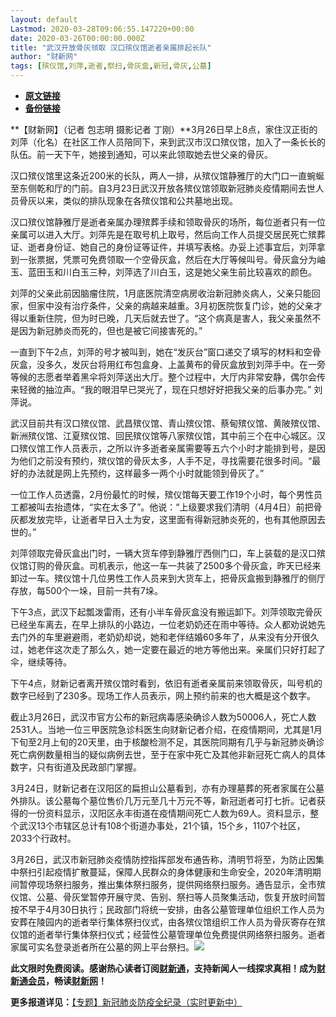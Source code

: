 ```yaml
---
layout: default
Lastmod: 2020-03-28T09:06:55.147220+00:00
date: 2020-03-26T00:00:00.000Z
title: "武汉开放骨灰领取 汉口殡仪馆逝者亲属排起长队"
author: "财新网"
tags: [殡仪馆,刘萍,逝者,祭扫,骨灰盒,新冠,骨灰,公墓]
---
```


* [**原文链接**](http://china.caixin.com/2020-03-26/101534558.html)
* [**备份链接**](http://archive.ph/WJYRO)


**【财新网】（记者 包志明 摄影记者 丁刚）**3月26日早上8点，家住汉正街的刘萍（化名）在社区工作人员陪同下，来到武汉市汉口殡仪馆，加入了一条长长的队伍。前一天下午，她接到通知，可以来此领取她去世父亲的骨灰。

汉口殡仪馆里这条近200米的长队，两人一排，从殡仪馆静雅厅的大门口一直蜿蜒至东侧乾和厅的门前。自3月23日武汉开放各殡仪馆领取新冠肺炎疫情期间去世人员骨灰以来，类似的排队现象在各殡仪馆和公共墓地出现。

汉口殡仪馆静雅厅是逝者亲属办理殡葬手续和领取骨灰的场所，每位逝者只有一位亲属可以进入大厅。刘萍先是在取号机上取号，然后向工作人员提交居民死亡殡葬证、逝者身份证、她自己的身份证等证件，并填写表格。办妥上述事宜后，刘萍拿到一张票据，凭票可免费领取一个空骨灰盒，然后在大厅等候叫号。骨灰盒分为岫玉、蓝田玉和川白玉三种，刘萍选了川白玉，这是她父亲生前比较喜欢的颜色。

刘萍的父亲此前因脑瘤住院，1月底医院清空病房收治新冠肺炎病人，父亲只能回家，但家中没有治疗条件，父亲的病越来越重。3月初医院恢复门诊，她的父亲才得以重新住院，但为时已晚，几天后就去世了。“这个病真是害人，我父亲虽然不是因为新冠肺炎而死的，但也是被它间接害死的。”

一直到下午2点，刘萍的号才被叫到，她在“发灰台”窗口递交了填写的材料和空骨灰盒，没多久，发灰台将用红布包盒身、上盖黄布的骨灰盒放到刘萍手中。在一旁等候的志愿者举着黑伞将刘萍送出大厅。整个过程中，大厅内非常安静，偶尔会传来轻微的抽泣声。“我的眼泪早已哭光了，现在只想好好把我父亲的后事办完。” 刘萍说。

武汉目前共有汉口殡仪馆、武昌殡仪馆、青山殡仪馆、蔡甸殡仪馆、黄陂殡仪馆、新洲殡仪馆、江夏殡仪馆、回民殡仪馆等八家殡仪馆，其中前三个在中心城区。汉口殡仪馆工作人员表示，之所以许多逝者亲属需要等五六个小时才能排到号，是因为他们之前没有预约，殡仪馆的骨灰太多，人手不足，寻找需要花很多时间。“最好的办法就是网上先预约，这样最多一两个小时就能领到骨灰了。”

一位工作人员透露，2月份最忙的时候，殡仪馆每天要工作19个小时，每个男性员工都被叫去抬遗体，“实在太多了”。他说：“上级要求我们清明（4月4日）前把骨灰都发放完毕，让逝者早日入土为安，这里面有得新冠肺炎死的，也有其他原因去世的。”

刘萍领取完骨灰盒出门时，一辆大货车停到静雅厅西侧门口，车上装载的是汉口殡仪馆订购的骨灰盒。司机表示，他这一车一共装了2500多个骨灰盒，昨天已经来卸过一车。殡仪馆十几位男性工作人员来到大货车上，把骨灰盒搬到静雅厅的侧厅存放，每500个一垛，目前一共有7垛。

下午3点，武汉下起瓢泼雷雨，还有小半车骨灰盒没有搬运卸下。刘萍领取完骨灰已经坐车离去，在早上排队的小路边，一位老奶奶还在雨中等待。众人都劝说她先去门外的车里避避雨，老奶奶却说，她和老伴结婚60多年了，从来没有分开很久过，她老伴这次走了那么久，她一定要在最近的地方等他出来。亲属们只好打起了伞，继续等待。

下午4点，财新记者离开殡仪馆时看到，依旧有逝者亲属前来领取骨灰，叫号机的数字已经到了230多。现场工作人员表示，网上预约前来的也大概是这个数字。

截止3月26日，武汉市官方公布的新冠病毒感染确诊人数为50006人，死亡人数2531人。当地一位三甲医院急诊科医生向财新记者介绍，在疫情期间，尤其是1月下旬至2月上旬的20天里，由于核酸检测不足，其医院同期有几乎与新冠肺炎确诊死亡病例数量相当的疑似病例去世，至于在家中死亡及其他非新冠死亡病人的具体数字，只有街道及民政部门掌握。

3月24日，财新记者在汉阳区的扁担山公墓看到，亦有办理墓葬的死者家属在公墓外排队。该公墓每个墓位售价几万元至几十万元不等，新冠逝者可打七折。记者获得的一份资料显示，汉阳区永丰街道在疫情期间死亡人数为69人。资料显示，整个武汉13个市辖区总计有108个街道办事处，21个镇，15个乡，1107个社区，2033个行政村。

3月26日，武汉市新冠肺炎疫情防控指挥部发布通告称，清明节将至，为防止因集中祭扫引起疫情扩散蔓延，保障人民群众的身体健康和生命安全，2020年清明期间暂停现场祭扫服务，推出集体祭扫服务，提供网络祭扫服务。通告显示，全市殡仪馆、公墓、骨灰堂暂停开展守灵、告别、祭扫等人员聚集活动，恢复开放时间暂按不早于4月30日执行；民政部门将统一安排，由各公墓管理单位组织工作人员为安葬在陵园内的逝者举行集体祭扫仪式，由各殡仪馆组织工作人员为骨灰寄存在殡仪馆的逝者举行集体祭扫仪式；经营性公墓管理单位免费提供网络祭扫服务。逝者家属可实名登录逝者所在公墓的网上平台祭扫。[![](/images/post/d02a42d9cb3dec9320e5f550278911c7.ico)](http://china.caixin.com/2020-03-26/101534558.html)

**此文限时免费阅读。感谢热心读者订阅[财新通](http://mall.caixin.com/mall/web/product/product.html?id=733&originReferrer=appfree&channelSource=appfree)，支持新闻人一线探求真相！成为[财新通会员](http://mall.caixin.com/mall/web/list/list.html?type=127&originReferrer=appfree&channelSource=appfree)，畅读[财新网](https://datayi.cn/1lnZaaidYRRn)！**

**更多报道详见：**[【专题】新冠肺炎防疫全纪录（实时更新中）](http://m.app.caixin.com/m_topic_detail/1473.html)


